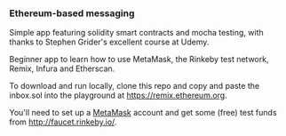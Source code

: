 
### Ethereum-based messaging

Simple app featuring solidity smart contracts and mocha testing, with thanks to Stephen Grider's excellent course at Udemy.

Beginner app to learn how to use MetaMask, the Rinkeby test network, Remix, Infura and Etherscan.

To download and run locally, clone this repo and copy and paste the inbox.sol into the playground at https://remix.ethereum.org.

You'll need to set up a [MetaMask](https://metamask.io) account and get some (free) test funds from http://faucet.rinkeby.io/.
